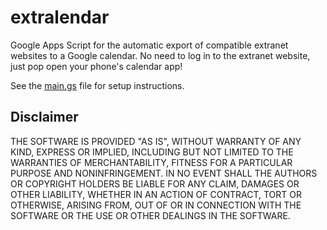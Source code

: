 # extralendar

Google Apps Script for the automatic export of compatible extranet websites to
a Google calendar. No need to log in to the extranet website, just pop open
your phone's calendar app!

See the [main.gs](main.gs) file for setup instructions.


## Disclaimer

THE SOFTWARE IS PROVIDED "AS IS", WITHOUT WARRANTY OF ANY KIND, EXPRESS OR
IMPLIED, INCLUDING BUT NOT LIMITED TO THE WARRANTIES OF MERCHANTABILITY,
FITNESS FOR A PARTICULAR PURPOSE AND NONINFRINGEMENT. IN NO EVENT SHALL THE
AUTHORS OR COPYRIGHT HOLDERS BE LIABLE FOR ANY CLAIM, DAMAGES OR OTHER
LIABILITY, WHETHER IN AN ACTION OF CONTRACT, TORT OR OTHERWISE, ARISING FROM,
OUT OF OR IN CONNECTION WITH THE SOFTWARE OR THE USE OR OTHER DEALINGS IN
THE SOFTWARE.
